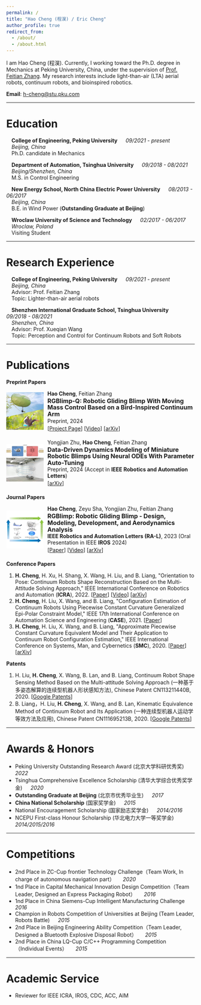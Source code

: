 ```yaml
---
permalink: /
title: "Hao Cheng (程淏) / Eric Cheng"
author_profile: true
redirect_from: 
  - /about/
  - /about.html
---
```


I am Hao Cheng (程淏). 
Currently, I working toward the Ph.D. degree in Mechanics at Peking University, China, under the supervision of [Prof. Feitian Zhang](http://www2.coe.pku.edu.cn/faculty/zhangfeitian/). 
My research interests include light-than-air (LTA) aerial robots, continuum robots, and bioinspired robotics. 

**Email**: [h-cheng@stu.pku.com](mailto:h-cheng@stu.pku.com)

---

# Education

&emsp;**College of Engineering, Peking University** &emsp; _09/2021 - present_  
&emsp;*Beijing, China*  
&emsp;Ph.D. candidate in Mechanics

&emsp;**Department of Automation, Tsinghua University** &emsp; _09/2018 - 08/2021_  
&emsp;*Beijing/Shenzhen, China*  
&emsp;M.S. in Control Engineering 

&emsp;**New Energy School, North China Electric Power University** &emsp; _08/2013 - 06/2017_  
&emsp;*Beijing, China*  
&emsp;B.E. in Wind Power (**Outstanding Graduate at Beijing**)

&emsp;**Wroclaw University of Science and Technology** &emsp; _02/2017 - 06/2017_  
&emsp;*Wroclaw,  Poland*  
&emsp;Visiting Student

---

# Research Experience

&emsp;**College of Engineering, Peking University** &emsp; _09/2021 - present_  
&emsp;*Beijing, China*  
&emsp;Advisor: Prof. Feitian Zhang  
&emsp;Topic: Lighter-than-air aerial robots

&emsp;**Shenzhen International Graduate School, Tsinghua University** &emsp; _09/2018 - 08/2021_  
&emsp;*Shenzhen, China*  
&emsp;Advisor: Prof. Xueqian Wang  
&emsp;Topic: Perception and Control for Continuum Robots and Soft Robots 

---

# Publications

**Preprint Papers**
<div style="display: flex; align-items: center;">
  <img src="../images/Papers/RGBlimp_Q.jpg" alt="Placeholder Image" style="width: 100px; height: auto; margin-right: 10px;">
  <div>
    <div style="font-size: 14px; margin-bottom: 3px;"><strong>Hao Cheng</strong>, Feitian Zhang</div>
    <div style="font-weight: bold; font-size: 16px; line-height: 1.1;">RGBlimp-Q: Robotic Gliding Blimp With Moving Mass Control Based on a Bird-Inspired Continuum Arm</div>
    <div style="font-size: 14px; margin-bottom: 3px;">Preprint, 2024</div>
    <div style="font-size: 14px;">
      [<a href="https://rgblimp.github.io/" style="text-decoration: underline;">Project Page</a>]  
      [<a href="https://youtu.be/yA_nncO6qE4" style="text-decoration: underline;">Video</a>]  
      [<a href="https://arxiv.org/pdf/2406.10810" style="text-decoration: underline;">arXiv</a>]
      </div>
  </div>
</div>
<div style="margin-top: 20px;"></div>

<div style="display: flex; align-items: center;">
  <img src="../images/Papers/RA_L24_Data_Driven_Dynamics.jpg" alt="Placeholder Image" style="width: 100px; height: auto; margin-right: 10px;">
  <div>
    <div style="font-size: 14px; margin-bottom: 3px;">Yongjian Zhu, <strong>Hao Cheng</strong>, Feitian Zhang</div>
    <div style="font-weight: bold; font-size: 16px; line-height: 1.1;">Data-Driven Dynamics Modeling of Miniature Robotic Blimps Using Neural ODEs With Parameter Auto-Tuning</div>
    <div style="font-size: 14px; margin-bottom: 3px;">Preprint, 2024 (Accept in <strong>IEEE Robotics and Automation Letters</strong>)</div>
    <div style="font-size: 14px;">
      [<a href="https://arxiv.org/pdf/2404.18580" style="text-decoration: underline;">arXiv</a>]
      </div>
  </div>
</div>

<div style="margin-top: 20px;"></div>

**Journal Papers**

<div style="display: flex; align-items: center;">
  <img src="../images/Papers/RGBlimp.jpg" alt="Placeholder Image" style="width: 100px; height: auto; margin-right: 10px;">
  <div>
    <div style="font-size: 14px; margin-bottom: 3px;"><strong>Hao Cheng</strong>, Zeyu Sha, Yongjian Zhu, Feitian Zhang</div>
    <div style="font-weight: bold; font-size: 16px; line-height: 1.1;">RGBlimp: Robotic Gliding Blimp - Design, Modeling, Development, and Aerodynamics Analysis</div>
    <div style="font-size: 14px; margin-bottom: 3px;"><strong>IEEE Robotics and Automation Letters (RA-L)</strong>, 2023 (Oral Presentation in IEEE <strong>IROS</strong> 2024)</div>
    <div style="font-size: 14px;">
      [<a href="https://ieeexplore.ieee.org/document/10258385" style="text-decoration: underline;">Paper</a>]  
      [<a href="https://youtu.be/AkYN0jurYxI" style="text-decoration: underline;">Video</a>]  
      [<a href="https://arxiv.org/pdf/2306.04079" style="text-decoration: underline;">arXiv</a>]
      </div>
  </div>
</div>

<div style="margin-top: 20px;"></div>

**Conference Papers**

1. **H. Cheng**, H. Xu, H. Shang, X. Wang, H. Liu, and B. Liang, "Orientation to Pose: Continuum Robots Shape Reconstruction Based on the Multi-Attitude Solving Approach," IEEE International Conference on Robotics and Automation (**ICRA**), 2022. [[Paper](https://ieeexplore.ieee.org/document/9812289)] [[Video](https://youtu.be/tm9aPsXuPTo)] [[arXiv](https://arxiv.org/pdf/2103.05150)] 
2. **H. Cheng**, H. Liu, X. Wang, and B. Liang, "Configuration Estimation of Continuum Robots Using Piecewise Constant Curvature Generalized Epi-Polar Constraint Model," IEEE 17th International Conference on Automation Science and Engineering (**CASE**), 2021. [[Paper](https://ieeexplore.ieee.org/document/9551587)] 
3. **H. Cheng**, H. Liu, X. Wang, and B. Liang, "Approximate Piecewise Constant Curvature Equivalent Model and Their Application to Continuum Robot Configuration Estimation," IEEE International Conference on Systems, Man, and Cybernetics (**SMC**), 2020. [[Paper](https://ieeexplore.ieee.org/document/9283135)] [[arXiv](https://arxiv.org/pdf/2009.06801)] 

**Patents**

1. H. Liu, **H. Cheng**, X. Wang, B. Lan, and B. Liang, Continuum Robot Shape Sensing Method Based on the Multi-attitude Solving Approach (一种基于多姿态解算的连续型机器人形状感知方法), Chinese Patent CN113211440B, 2020. [[Google Patents](https://patents.google.com/patent/CN113211440B/en)]
2. B. Liang，H. Liu, **H. Cheng**, X. Wang, and B. Lan, Kinematic Equivalence Method of Continuum Robot and Its Application (一种连续型机器人运动学等效方法及应用), Chinese Patent CN111695213B, 2020. [[Google Patents](https://patents.google.com/patent/CN111695213B/en)]

---

# Awards & Honors

-  Peking University Outstanding Research Award (北京大学科研优秀奖) &emsp; _2022_
-  Tsinghua Comprehensive Excellence Scholarship (清华大学综合优秀奖学金) &emsp; _2020_
-  **Outstanding Graduate at Beijing** (北京市优秀毕业生) &emsp; _2017_
-  **China National Scholarship** (国家奖学金) &emsp; _2015_
-  National Encouragement Scholarship (国家励志奖学金) &emsp; _2014/2016_
-  NCEPU First-class Honour Scholarship (华北电力大学一等奖学金) &emsp; _2014/2015/2016_

---

# Competitions

- 2nd Place in ZC-Cup frontier Technology Challenge（Team Work, In charge of autonomous navigation part） &emsp; _2020_
- 1nd Place in Capital Mechanical Innovation Design Competition（Team Leader, Designed an Express Packaging Robot） &emsp; _2016_
- 1nd Place in China Siemens-Cup Intelligent Manufacturing Challenge  &emsp; _2016_
- Champion in Robots Competition of Universities at Beijing (Team Leader, Robots Battle)  &emsp; _2015_
- 2nd Place in Beijing Engineering Ability Competition（Team Leader, Designed a Bluetooth Explosive Disposal Robot） &emsp; _2015_
- 2nd Place in China LQ-Cup C/C++ Programming Competition（Individual Events） &emsp; _2015_

---

# Academic Service

- Reviewer for IEEE ICRA, IROS, CDC, ACC, AIM